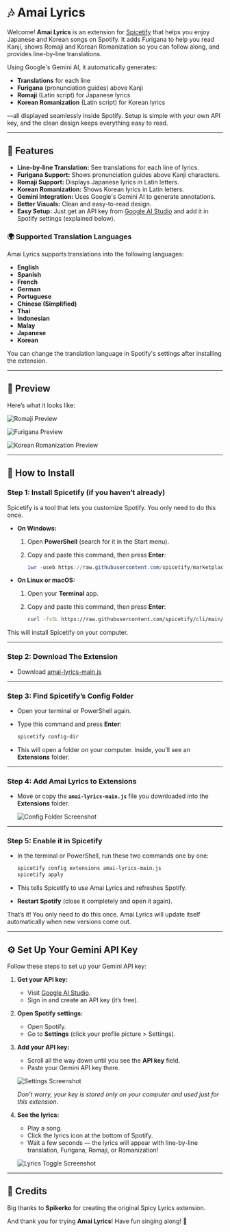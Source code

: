 # 🎶 Amai Lyrics

Welcome! **Amai Lyrics** is an extension for [Spicetify](https://spicetify.app/) that helps you enjoy Japanese and Korean songs on Spotify. It adds Furigana to help you read Kanji, shows Romaji and Korean Romanization so you can follow along, and provides line-by-line translations.

Using Google's Gemini AI, it automatically generates:

- **Translations** for each line
- **Furigana** (pronunciation guides) above Kanji
- **Romaji** (Latin script) for Japanese lyrics
- **Korean Romanization** (Latin script) for Korean lyrics

—all displayed seamlessly inside Spotify. Setup is simple with your own API key, and the clean design keeps everything easy to read.

---

## 🌟 Features

- **Line-by-line Translation:** See translations for each line of lyrics.
- **Furigana Support:** Shows pronunciation guides above Kanji characters.
- **Romaji Support:** Displays Japanese lyrics in Latin letters.
- **Korean Romanization:** Shows Korean lyrics in Latin letters.
- **Gemini Integration:** Uses Google's Gemini AI to generate annotations.
- **Better Visuals:** Clean and easy-to-read design.
- **Easy Setup:** Just get an API key from [Google AI Studio](https://aistudio.google.com/app/apikey) and add it in Spotify settings (explained below).

### 🌍 Supported Translation Languages

Amai Lyrics supports translations into the following languages:

- **English**
- **Spanish**
- **French**
- **German**
- **Portuguese**
- **Chinese (Simplified)**
- **Thai**
- **Indonesian**
- **Malay**
- **Japanese**
- **Korean**

You can change the translation language in Spotify's settings after installing the extension.

---

## 👀 Preview

Here’s what it looks like:

![Romaji Preview](./previews/preview-romaji.jpg)

![Furigana Preview](./previews/preview-furigana.jpg)

![Korean Romanization Preview](./previews/preview-romaja.jpg)

---

## 🚀 How to Install

### Step 1: Install Spicetify (if you haven’t already)

Spicetify is a tool that lets you customize Spotify. You only need to do this once.

- **On Windows:**

  1. Open **PowerShell** (search for it in the Start menu).
  2. Copy and paste this command, then press **Enter**:

     ```powershell
     iwr -useb https://raw.githubusercontent.com/spicetify/marketplace/main/resources/install.ps1 | iex
     ```

- **On Linux or macOS:**

  1. Open your **Terminal** app.
  2. Copy and paste this command, then press **Enter**:

     ```bash
     curl -fsSL https://raw.githubusercontent.com/spicetify/cli/main/install.sh | sh
     ```

This will install Spicetify on your computer.

---

### Step 2: Download The Extension

- Download [amai-lyrics-main.js](https://github.com/hudzax/amai-lyrics/releases/latest/download/amai-lyrics-main.js)

---

### Step 3: Find Spicetify’s Config Folder

- Open your terminal or PowerShell again.
- Type this command and press **Enter**:

  ```bash
  spicetify config-dir
  ```

- This will open a folder on your computer. Inside, you’ll see an **Extensions** folder.

---

### Step 4: Add Amai Lyrics to Extensions

- Move or copy the **`amai-lyrics-main.js`** file you downloaded into the **Extensions** folder.

  ![Config Folder Screenshot](./previews/config-dir.jpg)

---

### Step 5: Enable it in Spicetify

- In the terminal or PowerShell, run these two commands one by one:

  ```bash
  spicetify config extensions amai-lyrics-main.js
  spicetify apply
  ```

- This tells Spicetify to use Amai Lyrics and refreshes Spotify.

- **Restart Spotify** (close it completely and open it again).

That’s it! You only need to do this once. Amai Lyrics will update itself automatically when new versions come out.

---

## ⚙️ Set Up Your Gemini API Key

Follow these steps to set up your Gemini API key:

1. **Get your API key:**
   - Visit [Google AI Studio](https://aistudio.google.com/app/apikey).
   - Sign in and create an API key (it’s free).
2. **Open Spotify settings:**
   - Open Spotify.
   - Go to **Settings** (click your profile picture > Settings).
3. **Add your API key:**

   - Scroll all the way down until you see the **API key** field.
   - Paste your Gemini API key there.

   ![Settings Screenshot](./previews/settings.jpg)

   _Don’t worry, your key is stored only on your computer and used just for this extension._

4. **See the lyrics:**

   - Play a song.
   - Click the lyrics icon at the bottom of Spotify.
   - Wait a few seconds — the lyrics will appear with line-by-line translation, Furigana, Romaji, or Romanization!

   ![Lyrics Toggle Screenshot](./previews/toggle-lyrics-page.png)

---

## 🙏 Credits

Big thanks to **Spikerko** for creating the original Spicy Lyrics extension.

And thank you for trying **Amai Lyrics**! Have fun singing along! 🎉
